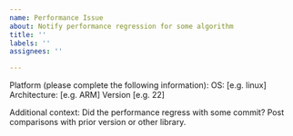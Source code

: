 ```yaml
---
name: Performance Issue
about: Notify performance regression for some algorithm
title: ''
labels: ''
assignees: ''

---
```


Platform (please complete the following information):
OS: [e.g. linux]
Architecture: [e.g. ARM]
Version [e.g. 22]

Additional context:
Did the performance regress with some commit?
Post comparisons with prior version or other library.
